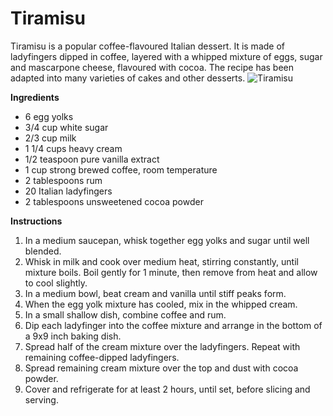 # Tiramisu
Tiramisu is a popular coffee-flavoured Italian dessert. It is made of ladyfingers dipped in coffee, layered with a whipped mixture of eggs, sugar and mascarpone cheese, flavoured with cocoa. The recipe has been adapted into many varieties of cakes and other desserts.
![Tiramisu](https://source.unsplash.com/random/?tiramisu)

**Ingredients**
- 6 egg yolks
- 3/4 cup white sugar
- 2/3 cup milk
- 1 1/4 cups heavy cream
- 1/2 teaspoon pure vanilla extract
- 1 cup strong brewed coffee, room temperature
- 2 tablespoons rum
- 20 Italian ladyfingers
- 2 tablespoons unsweetened cocoa powder

**Instructions**
1. In a medium saucepan, whisk together egg yolks and sugar until well blended.
2. Whisk in milk and cook over medium heat, stirring constantly, until mixture boils. Boil gently for 1 minute, then remove from heat and allow to cool slightly.
3. In a medium bowl, beat cream and vanilla until stiff peaks form.
4. When the egg yolk mixture has cooled, mix in the whipped cream.
5. In a small shallow dish, combine coffee and rum.
6. Dip each ladyfinger into the coffee mixture and arrange in the bottom of a 9x9 inch baking dish.
7. Spread half of the cream mixture over the ladyfingers. Repeat with remaining coffee-dipped ladyfingers.
8. Spread remaining cream mixture over the top and dust with cocoa powder.
9. Cover and refrigerate for at least 2 hours, until set, before slicing and serving.